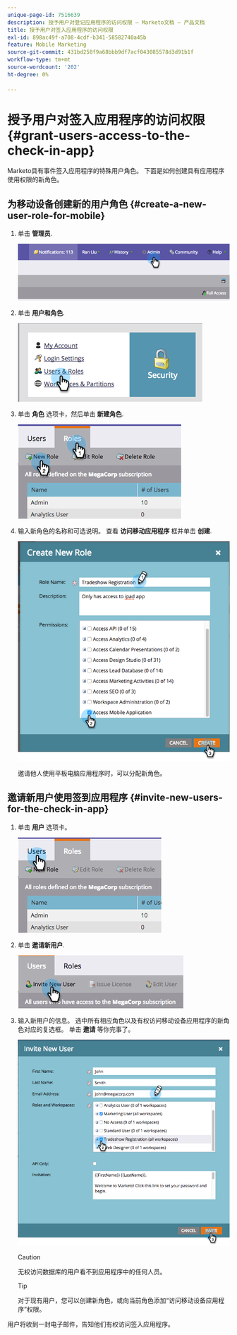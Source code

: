 ```yaml
---
unique-page-id: 7516639
description: 授予用户对登记应用程序的访问权限 — Marketo文档 — 产品文档
title: 授予用户对签入应用程序的访问权限
exl-id: 898ac49f-a708-4cdf-b341-58582740a45b
feature: Mobile Marketing
source-git-commit: 431bd258f9a68bbb9df7acf043085578d3d91b1f
workflow-type: tm+mt
source-wordcount: '202'
ht-degree: 0%

---
```


# 授予用户对签入应用程序的访问权限 {#grant-users-access-to-the-check-in-app}

Marketo具有事件签入应用程序的特殊用户角色。 下面是如何创建具有应用程序使用权限的新角色。

## 为移动设备创建新的用户角色 {#create-a-new-user-role-for-mobile}

1. 单击 **管理员**.

   ![](assets/image2015-6-2-10-3a39-3a31.png)

1. 单击 **用户和角色**.

   ![](assets/image2015-6-2-10-3a56-3a0.png)

1. 单击 **角色** 选项卡，然后单击 **新建角色**.

   ![](assets/image2015-6-2-11-3a3-3a23.png)

1. 输入新角色的名称和可选说明。 查看 **访问移动应用程序** 框并单击 **创建**.

   ![](assets/image2015-6-2-11-3a4-3a58.png)

   邀请他人使用平板电脑应用程序时，可以分配新角色。

## 邀请新用户使用签到应用程序 {#invite-new-users-for-the-check-in-app}

1. 单击 **用户** 选项卡。

   ![](assets/image2015-6-2-11-3a10-3a42.png)

1. 单击 **邀请新用户**.

   ![](assets/image2015-6-2-11-3a11-3a32.png)

1. 输入新用户的信息。 选中所有相应角色以及有权访问移动设备应用程序的新角色对应的复选框。 单击 **邀请** 等你完事了。

   ![](assets/image2015-6-2-11-3a16-3a26.png)

   >[!CAUTION]
   >
   >无权访问数据库的用户看不到应用程序中的任何人员。

   >[!TIP]
   >
   >对于现有用户，您可以创建新角色，或向当前角色添加“访问移动设备应用程序”权限。

用户将收到一封电子邮件，告知他们有权访问签入应用程序。
